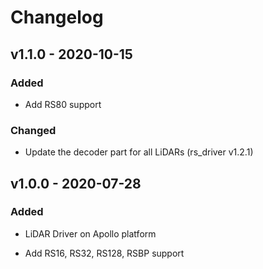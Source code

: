 # Changelog

## v1.1.0 - 2020-10-15

### Added

- Add RS80 support

### Changed

- Update the decoder part for all LiDARs (rs_driver v1.2.1)

## v1.0.0 - 2020-07-28

### Added

- LiDAR Driver on Apollo platform

- Add RS16, RS32, RS128, RSBP support

  

